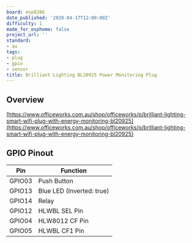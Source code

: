```yaml
---
board: esp8266
date_published: '2020-04-17T12:00:00Z'
difficulty: 1
made_for_esphome: false
project_url: ''
standard:
- au
tags:
- plug
- gpio
- sensor
title: Brilliant Lighting BL20925 Power Monitoring Plug
---
```


## Overview

[https://www.officeworks.com.au/shop/officeworks/p/brilliant-lighting-smart-wifi-plug-with-energy-monitoring-bl20925](https://www.officeworks.com.au/shop/officeworks/p/brilliant-lighting-smart-wifi-plug-with-energy-monitoring-bl20925)

## GPIO Pinout

| Pin    | Function                   |
|--------|----------------------------|
| GPIO03 | Push Button                |
| GPIO13 | Blue LED (Inverted: true)  |
| GPIO14 | Relay                      |
| GPIO12 | HLWBL SEL Pin              |
| GPIO04 | HLW8012 CF Pin             |
| GPIO05 | HLWBL CF1 Pin              |